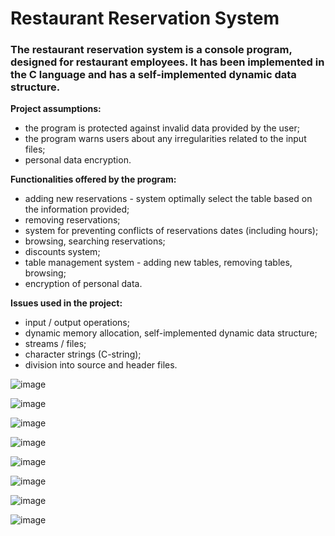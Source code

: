 
# Restaurant Reservation System

### The restaurant reservation system is a console program, designed for restaurant employees. It has been implemented in the C language and has a self-implemented dynamic data structure.

**Project assumptions:**
- the program is protected against invalid data provided by the user;
- the program warns users about any irregularities related to the input files;
- personal data encryption.

**Functionalities offered by the program:**
- adding new reservations - system optimally select the table based on the information provided;
- removing reservations;
- system for preventing conflicts of reservations dates (including hours);
- browsing, searching reservations;
- discounts system;
- table management system - adding new tables, removing tables, browsing;
- encryption of personal data.

**Issues used in the project:**
- input / output operations;
- dynamic memory allocation, self-implemented dynamic data structure;
- streams / files;
- character strings (C-string);
- division into source and header files. 


![image](https://user-images.githubusercontent.com/56382779/114640946-6ca85080-9cd1-11eb-86b4-5ea4c9f29eba.png)

![image](https://user-images.githubusercontent.com/56382779/114643246-95cae000-9cd5-11eb-99e2-a7e4dc22f945.png)

![image](https://user-images.githubusercontent.com/56382779/114643288-b004be00-9cd5-11eb-89fa-a1aabcbdda53.png)

![image](https://user-images.githubusercontent.com/56382779/114643344-c4e15180-9cd5-11eb-87ac-78a397151dac.png)

![image](https://user-images.githubusercontent.com/56382779/114643372-d3c80400-9cd5-11eb-8a81-e8d3093bc80f.png)

![image](https://user-images.githubusercontent.com/56382779/114643460-f6f2b380-9cd5-11eb-93ca-92a01bfd5bd7.png)

![image](https://user-images.githubusercontent.com/56382779/114643539-25708e80-9cd6-11eb-8c0f-cbaf631236f6.png)

![image](https://user-images.githubusercontent.com/56382779/114643417-e6dad400-9cd5-11eb-8cdf-851da8aaa077.png)


